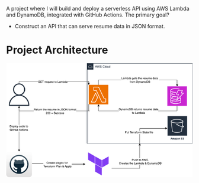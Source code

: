 A project where I will build and deploy a serverless API using AWS Lambda and DynamoDB, integrated with GitHub Actions. 
The primary goal?
- Construct an API that can serve resume data in JSON format.

# Project Architecture
![Project Architecture Diagram](cloud-resume-api-aws.drawio.png)
